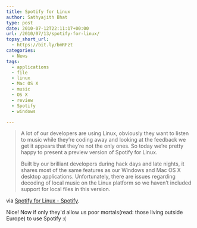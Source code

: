 ```yaml
---
title: Spotify for Linux
author: Sathyajith Bhat
type: post
date: 2010-07-12T22:11:17+00:00
url: /2010/07/13/spotify-for-linux/
topsy_short_url:
  - https://bit.ly/bmRFzt
categories:
  - News
tags:
  - applications
  - file
  - linux
  - Mac OS X
  - music
  - OS X
  - review
  - Spotify
  - windows

---
```

> A lot of our developers are using Linux, obviously they want to listen to music while they’re coding away and looking at the feedback we get it appears that they’re not the only ones. So today we’re pretty happy to present a preview version of Spotify for Linux.
> 
> Built by our brilliant developers during hack days and late nights, it shares most of the same features as our Windows and Mac OS X desktop applications. Unfortunately, there are issues regarding decoding of local music on the Linux platform so we haven’t included support for local files in this version.

via [Spotify for Linux - Spotify][1].

Nice! Now if only they'd allow us poor mortals(read: those living outside Europe) to use Spotify :(

 [1]: https://www.spotify.com/int/blog/archives/2010/07/12/linux/
